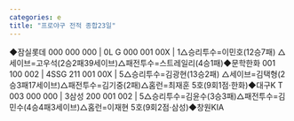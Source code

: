 ```yaml
---
categories: e
title: "프로야구 전적 종합23일"
---
```

◆잠실롯데 000 000 000 | 0L G 000 001 00X | 1△승리투수=이민호(12승7패) △세이브=고우석(2승2패39세이브)△패전투수=스트레일리(4승1패)◆문학한화 001 100 002 | 4SSG 211 001 00X | 5△승리투수=김광현(13승2패) △세이브=김택형(2승3패17세이브)△패전투수=김기중(2패)△홈런=최재훈 5호(9회1점·한화)◆대구K T 003 000 000 | 3삼성 200 001 002 | 5△승리투수=김윤수(3승3패)△패전투수=김민수(4승4패3세이브)△홈런=이재현 5호(9회2점·삼성)◆창원KIA